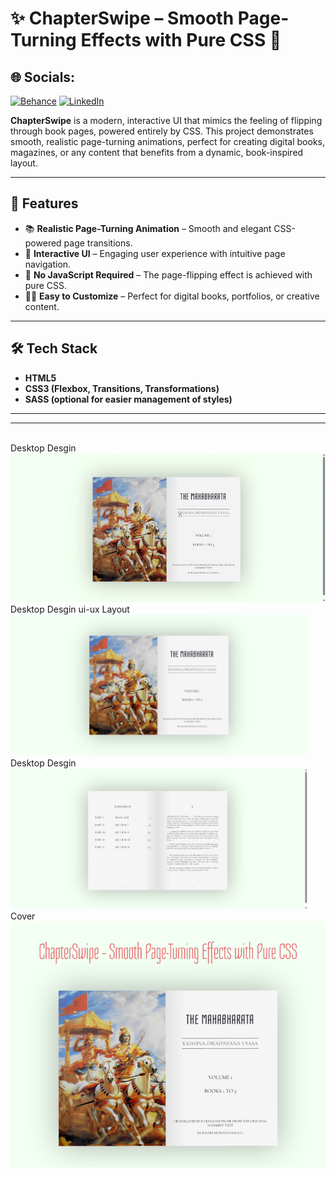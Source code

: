 # ✨ ChapterSwipe – Smooth Page-Turning Effects with Pure CSS 📖
## 🌐 Socials:
[![Behance](https://img.shields.io/badge/Behance-1769ff?logo=behance&logoColor=white)](https://behance.net/dhirukumar) [![LinkedIn](https://img.shields.io/badge/LinkedIn-%230077B5.svg?logo=linkedin&logoColor=white)](https://linkedin.com/in/dharmendraverma95) 



**ChapterSwipe** is a modern, interactive UI that mimics the feeling of flipping through book pages, powered entirely by CSS. This project demonstrates smooth, realistic page-turning animations, perfect for creating digital books, magazines, or any content that benefits from a dynamic, book-inspired layout.


---

## 🚀 Features

- 📚 **Realistic Page-Turning Animation** – Smooth and elegant CSS-powered page transitions.
- 🎯 **Interactive UI** – Engaging user experience with intuitive page navigation.
- 🎨 **No JavaScript Required** – The page-flipping effect is achieved with pure CSS.
- 🧑‍💻 **Easy to Customize** – Perfect for digital books, portfolios, or creative content.

---

## 🛠️ Tech Stack

- **HTML5**
- **CSS3 (Flexbox, Transitions, Transformations)**
- **SASS (optional for easier management of styles)**

---
---

<br>
<span>Desktop Desgin</span><br/>
<a href="" target="_blank" >
<img src="./img/bookSwipe.gif" width="575px"/>
</a>
<br />
<span>Desktop Desgin ui-ux Layout</span><br/>
<a href="" target="_blank" >
<img src="./img/closeBookLayout.png" width="475px"/>
</a>
<br />
<span>Desktop Desgin</span><br/>
<a href="" target="_blank" >
<img src="./img/openBookLayout.png" width="475px"/>
</a>
<br />
<span>Cover</span><br/>
<a href="" target="_blank" >
<img src="./img/cover.png" width="575px"/>
</a>